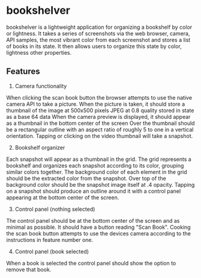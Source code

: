 # bookshelver

bookshelver is a lightweight application for organizing a bookshelf by color or lightness.
It takes a series of screenshots via the web browser, camera, API samples, the most vibrant color from each screenshot and stores a list of books in its state.
It then allows users to organize this state by color, lightness other properties.

## Features

1. Camera functionality

When clicking the scan book button the browser attempts to use the native camera API to take a picture.
When the picture is taken, it should store a thumbnail of the image at 500x500 pixels JPEG at 0.8 quality stored in state as a base 64 data
When the camera preview is displayed, it should appear as a thumbnail in the bottom center of the screen
Over the thumbnail should be a rectangular outline with an aspect ratio of roughly 5 to one in a vertical orientation.
Tapping or clicking on the video thumbnail will take a snapshot.

2. Bookshelf organizer

Each snapshot will appear as a thumbnail in the grid. The grid represents a bookshelf and organizes each snapshot according to its color, grouping similar colors together.
The background color of each element in the grid should be the extracted color from the snapshot. Over top of the background color should be the snapshot image itself at .4 opacity.
Tapping on a snapshot should produce an outline around it with a control panel appearing at the bottom center of the screen.

3. Control panel (nothing selected)

The control panel should be at the bottom center of the screen and as minimal as possible. It should have a button reading "Scan Book".
Cooking the scan book button attempts to use the devices camera according to the instructions in feature number one.

4. Control panel (book selected)

When a book is selected the control panel should show the option to remove that book.
